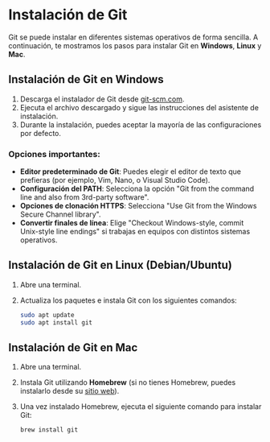 

# Instalación de Git

Git se puede instalar en diferentes sistemas operativos de forma sencilla. A continuación, te mostramos los pasos para instalar Git en **Windows**, **Linux** y **Mac**.

## Instalación de Git en Windows

1. Descarga el instalador de Git desde [git-scm.com](https://git-scm.com/download/win).
2. Ejecuta el archivo descargado y sigue las instrucciones del asistente de instalación.
3. Durante la instalación, puedes aceptar la mayoría de las configuraciones por defecto.

### Opciones importantes:

- **Editor predeterminado de Git**: Puedes elegir el editor de texto que prefieras (por ejemplo, Vim, Nano, o Visual Studio Code).
- **Configuración del PATH**: Selecciona la opción "Git from the command line and also from 3rd-party software".
- **Opciones de clonación HTTPS**: Selecciona "Use Git from the Windows Secure Channel library".
- **Convertir finales de línea**: Elige "Checkout Windows-style, commit Unix-style line endings" si trabajas en equipos con distintos sistemas operativos.

## Instalación de Git en Linux (Debian/Ubuntu)

1. Abre una terminal.
2. Actualiza los paquetes e instala Git con los siguientes comandos:

   ```bash
   sudo apt update
   sudo apt install git
   ```

## Instalación de Git en Mac

1. Abre una terminal.
2. Instala Git utilizando **Homebrew** (si no tienes Homebrew, puedes instalarlo desde su [sitio web](https://brew.sh/)).
3. Una vez instalado Homebrew, ejecuta el siguiente comando para instalar Git:

   ```bash
   brew install git
   ```
